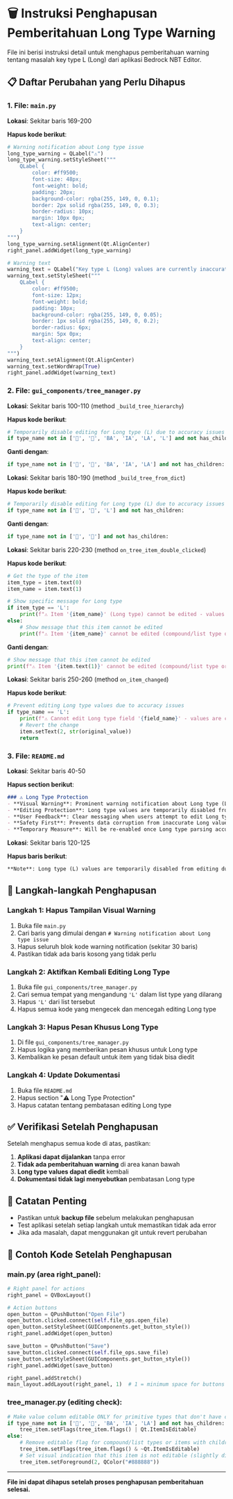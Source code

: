 # 🗑️ Instruksi Penghapusan Pemberitahuan Long Type Warning

File ini berisi instruksi detail untuk menghapus pemberitahuan warning tentang masalah key type L (Long) dari aplikasi Bedrock NBT Editor.

## 📋 Daftar Perubahan yang Perlu Dihapus

### 1. File: `main.py`
**Lokasi**: Sekitar baris 169-200

**Hapus kode berikut**:
```python
# Warning notification about Long type issue
long_type_warning = QLabel("⚠️")
long_type_warning.setStyleSheet("""
    QLabel {
        color: #ff9500;
        font-size: 48px;
        font-weight: bold;
        padding: 20px;
        background-color: rgba(255, 149, 0, 0.1);
        border: 2px solid rgba(255, 149, 0, 0.3);
        border-radius: 10px;
        margin: 10px 0px;
        text-align: center;
    }
""")
long_type_warning.setAlignment(Qt.AlignCenter)
right_panel.addWidget(long_type_warning)

# Warning text
warning_text = QLabel("Key type L (Long) values are currently inaccurate.\nEditing Long values is temporarily disabled\nuntil this issue is resolved.")
warning_text.setStyleSheet("""
    QLabel {
        color: #ff9500;
        font-size: 12px;
        font-weight: bold;
        padding: 10px;
        background-color: rgba(255, 149, 0, 0.05);
        border: 1px solid rgba(255, 149, 0, 0.2);
        border-radius: 6px;
        margin: 5px 0px;
        text-align: center;
    }
""")
warning_text.setAlignment(Qt.AlignCenter)
warning_text.setWordWrap(True)
right_panel.addWidget(warning_text)
```

### 2. File: `gui_components/tree_manager.py`
**Lokasi**: Sekitar baris 100-110 (method `_build_tree_hierarchy`)

**Hapus kode berikut**:
```python
# Temporarily disable editing for Long type (L) due to accuracy issues
if type_name not in ['📁', '📄', 'BA', 'IA', 'LA', 'L'] and not has_children:
```

**Ganti dengan**:
```python
if type_name not in ['📁', '📄', 'BA', 'IA', 'LA'] and not has_children:
```

**Lokasi**: Sekitar baris 180-190 (method `_build_tree_from_dict`)

**Hapus kode berikut**:
```python
# Temporarily disable editing for Long type (L) due to accuracy issues
if type_name not in ['📁', '📄', 'L'] and not has_children:
```

**Ganti dengan**:
```python
if type_name not in ['📁', '📄'] and not has_children:
```

**Lokasi**: Sekitar baris 220-230 (method `on_tree_item_double_clicked`)

**Hapus kode berikut**:
```python
# Get the type of the item
item_type = item.text(0)
item_name = item.text(1)

# Show specific message for Long type
if item_type == 'L':
    print(f"⚠️ Item '{item_name}' (Long type) cannot be edited - values are currently inaccurate")
else:
    # Show message that this item cannot be edited
    print(f"⚠️ Item '{item_name}' cannot be edited (compound/list type or has children)")
```

**Ganti dengan**:
```python
# Show message that this item cannot be edited
print(f"⚠️ Item '{item.text(1)}' cannot be edited (compound/list type or has children)")
```

**Lokasi**: Sekitar baris 250-260 (method `on_item_changed`)

**Hapus kode berikut**:
```python
# Prevent editing Long type values due to accuracy issues
if type_name == 'L':
    print(f"⚠️ Cannot edit Long type field '{field_name}' - values are currently inaccurate")
    # Revert the change
    item.setText(2, str(original_value))
    return
```

### 3. File: `README.md`
**Lokasi**: Sekitar baris 40-50

**Hapus section berikut**:
```markdown
### ⚠️ Long Type Protection
- **Visual Warning**: Prominent warning notification about Long type (L) accuracy issues
- **Editing Protection**: Long type values are temporarily disabled from editing
- **User Feedback**: Clear messaging when users attempt to edit Long type values
- **Safety First**: Prevents data corruption from inaccurate Long value editing
- **Temporary Measure**: Will be re-enabled once Long type parsing accuracy is resolved
```

**Lokasi**: Sekitar baris 120-125

**Hapus baris berikut**:
```markdown
**Note**: Long type (L) values are temporarily disabled from editing due to accuracy issues. A warning notification is displayed in the interface.
```

## 🔧 Langkah-langkah Penghapusan

### Langkah 1: Hapus Tampilan Visual Warning
1. Buka file `main.py`
2. Cari baris yang dimulai dengan `# Warning notification about Long type issue`
3. Hapus seluruh blok kode warning notification (sekitar 30 baris)
4. Pastikan tidak ada baris kosong yang tidak perlu

### Langkah 2: Aktifkan Kembali Editing Long Type
1. Buka file `gui_components/tree_manager.py`
2. Cari semua tempat yang mengandung `'L'` dalam list type yang dilarang
3. Hapus `'L'` dari list tersebut
4. Hapus semua kode yang mengecek dan mencegah editing Long type

### Langkah 3: Hapus Pesan Khusus Long Type
1. Di file `gui_components/tree_manager.py`
2. Hapus logika yang memberikan pesan khusus untuk Long type
3. Kembalikan ke pesan default untuk item yang tidak bisa diedit

### Langkah 4: Update Dokumentasi
1. Buka file `README.md`
2. Hapus section "⚠️ Long Type Protection"
3. Hapus catatan tentang pembatasan editing Long type

## ✅ Verifikasi Setelah Penghapusan

Setelah menghapus semua kode di atas, pastikan:

1. **Aplikasi dapat dijalankan** tanpa error
2. **Tidak ada pemberitahuan warning** di area kanan bawah
3. **Long type values dapat diedit** kembali
4. **Dokumentasi tidak lagi menyebutkan** pembatasan Long type

## 🚨 Catatan Penting

- Pastikan untuk **backup file** sebelum melakukan penghapusan
- Test aplikasi setelah setiap langkah untuk memastikan tidak ada error
- Jika ada masalah, dapat menggunakan git untuk revert perubahan

## 📝 Contoh Kode Setelah Penghapusan

### main.py (area right_panel):
```python
# Right panel for actions
right_panel = QVBoxLayout()

# Action buttons
open_button = QPushButton("Open File")
open_button.clicked.connect(self.file_ops.open_file)
open_button.setStyleSheet(GUIComponents.get_button_style())
right_panel.addWidget(open_button)

save_button = QPushButton("Save")
save_button.clicked.connect(self.file_ops.save_file)
save_button.setStyleSheet(GUIComponents.get_button_style())
right_panel.addWidget(save_button)

right_panel.addStretch()
main_layout.addLayout(right_panel, 1)  # 1 = minimum space for buttons
```

### tree_manager.py (editing check):
```python
# Make value column editable ONLY for primitive types that don't have children
if type_name not in ['📁', '📄', 'BA', 'IA', 'LA'] and not has_children:
    tree_item.setFlags(tree_item.flags() | Qt.ItemIsEditable)
else:
    # Remove editable flag for compound/list types or items with children
    tree_item.setFlags(tree_item.flags() & ~Qt.ItemIsEditable)
    # Set visual indication that this item is not editable (slightly dimmed)
    tree_item.setForeground(2, QColor("#888888"))
```

---

**File ini dapat dihapus setelah proses penghapusan pemberitahuan selesai.**




